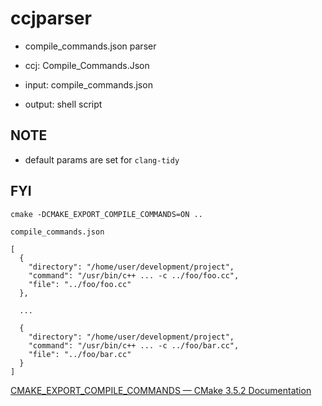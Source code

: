 # ccjparser

* compile_commands.json parser
* ccj: Compile_Commands.Json

* input:  compile_commands.json
* output: shell script

## NOTE
* default params are set for `clang-tidy`

## FYI

```
cmake -DCMAKE_EXPORT_COMPILE_COMMANDS=ON ..
```

`compile_commands.json`

```
[
  {
    "directory": "/home/user/development/project",
    "command": "/usr/bin/c++ ... -c ../foo/foo.cc",
    "file": "../foo/foo.cc"
  },

  ...

  {
    "directory": "/home/user/development/project",
    "command": "/usr/bin/c++ ... -c ../foo/bar.cc",
    "file": "../foo/bar.cc"
  }
]
```

[CMAKE\_EXPORT\_COMPILE\_COMMANDS — CMake 3\.5\.2 Documentation]( https://cmake.org/cmake/help/v3.5/variable/CMAKE_EXPORT_COMPILE_COMMANDS.html )

